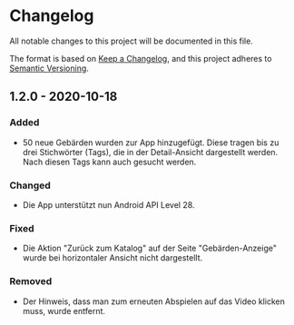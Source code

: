 # Changelog
All notable changes to this project will be documented in this file.

The format is based on [Keep a Changelog](https://keepachangelog.com/en/1.0.0/),
and this project adheres to [Semantic Versioning](https://semver.org/spec/v2.0.0.html).

## 1.2.0 - 2020-10-18
### Added
- 50 neue Gebärden wurden zur App hinzugefügt. Diese tragen bis zu drei Stichwörter (Tags), die in der Detail-Ansicht dargestellt werden. Nach diesen Tags kann auch gesucht werden.

### Changed
- Die App unterstützt nun Android API Level 28.

### Fixed
- Die Aktion "Zurück zum Katalog" auf der Seite "Gebärden-Anzeige" wurde bei horizontaler Ansicht nicht dargestellt.

### Removed
- Der Hinweis, dass man zum erneuten Abspielen auf das Video klicken muss, wurde entfernt.


